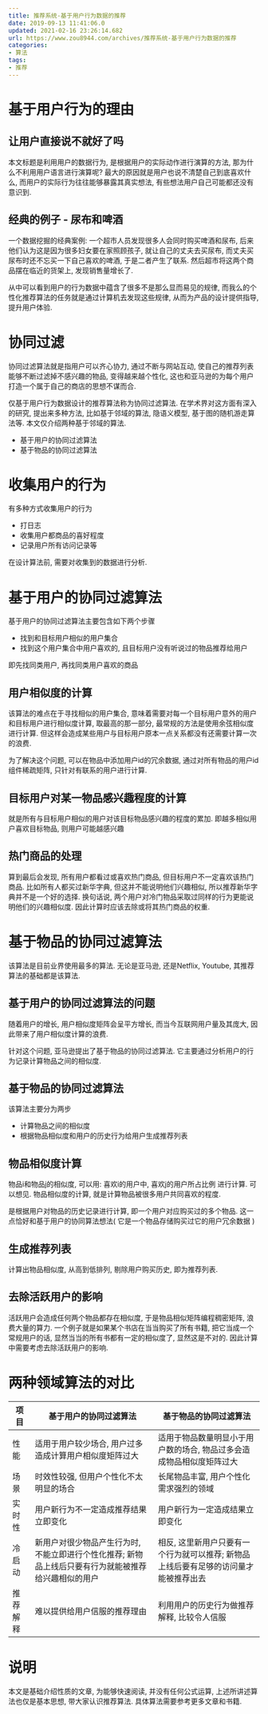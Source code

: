```yaml
---
title: 推荐系统-基于用户行为数据的推荐
date: 2019-09-13 11:41:06.0
updated: 2021-02-16 23:26:14.682
url: https://www.zou8944.com/archives/推荐系统-基于用户行为数据的推荐
categories: 
- 算法
tags:
- 推荐
---
```




# 基于用户行为的理由

## 让用户直接说不就好了吗

本文标题是利用用户的数据行为, 是根据用户的实际动作进行演算的方法, 那为什么不利用用户语言进行演算呢? 最大的原因就是用户也说不清楚自己到底喜欢什么, 而用户的实际行为往往能够暴露其真实想法, 有些想法用户自己可能都还没有意识到.
<!-- more -->

## 经典的例子 - 尿布和啤酒

一个数据挖掘的经典案例: 一个超市人员发现很多人会同时购买啤酒和尿布, 后来他们认为这是因为很多妇女要在家照顾孩子, 就让自己的丈夫去买尿布, 而丈夫买尿布时还不忘买一下自己喜欢的啤酒, 于是二者产生了联系. 然后超市将这两个商品摆在临近的货架上, 发现销售量增长了.

从中可以看到用户的行为数据中蕴含了很多不是那么显而易见的规律, 而我么的个性化推荐算法的任务就是通过计算机去发现这些规律, 从而为产品的设计提供指导, 提升用户体验.

# 协同过滤

协同过滤算法就是指用户可以齐心协力, 通过不断与网站互动, 使自己的推荐列表能够不断过滤掉不感兴趣的物品, 变得越来越个性化, 这也和亚马逊的为每个用户打造一个属于自己的商店的思想不谋而合.

仅基于用户行为数据设计的推荐算法称为协同过滤算法. 在学术界对这方面有深入的研究, 提出来多种方法, 比如基于邻域的算法, 隐语义模型, 基于图的随机游走算法等. 本文仅介绍两种基于邻域的算法.

- 基于用户的协同过滤算法
- 基于物品的协同过滤算法

# 收集用户的行为

有多种方式收集用户的行为

- 打日志
- 收集用户都商品的喜好程度
- 记录用户所有访问记录等

在设计算法前, 需要对收集到的数据进行分析.

# 基于用户的协同过滤算法

基于用户的协同过滤算法主要包含如下两个步骤

- 找到和目标用户相似的用户集合
- 找到这个用户集合中用户喜欢的, 且目标用户没有听说过的物品推荐给用户

即先找同类用户, 再找同类用户喜欢的商品

## 用户相似度的计算

该算法的难点在于寻找相似的用户集合, 意味着需要对每一个目标用户意外的用户和目标用户进行相似度计算, 取最高的那一部分, 最常规的方法是使用余弦相似度进行计算. 但这样会造成某些用户与目标用户原本一点关系都没有还需要计算一次的浪费. 

为了解决这个问题, 可以在物品中添加用户id的冗余数据, 通过对所有物品的用户id组件稀疏矩阵, 只针对有联系的用户进行计算.

## 目标用户对某一物品感兴趣程度的计算

就是所有与目标用户相似的用户对该目标物品感兴趣的程度的累加. 即越多相似用户喜欢目标物品, 则用户可能越感兴趣

## 热门商品的处理

算到最后会发现, 所有用户都看过或喜欢热门商品, 但目标用户不一定喜欢该热门商品. 比如所有人都买过新华字典, 但这并不能说明他们兴趣相似, 所以推荐新华字典并不是一个好的选择. 换句话说, 两个用户对冷门物品采取过同样的行为更能说明他们的兴趣相似度. 因此计算时应该去除或将其热门商品的权重.

# 基于物品的协同过滤算法

该算法是目前业界使用最多的算法. 无论是亚马逊, 还是Netflix, Youtube, 其推荐算法的基础都是该算法.

## 基于用户的协同过滤算法的问题

随着用户的增长, 用户相似度矩阵会呈平方增长, 而当今互联网用户量及其庞大, 因此带来了用户相似度计算的浪费.

针对这个问题, 亚马逊提出了基于物品的协同过滤算法. 它主要通过分析用户的行为记录计算物品之间的相似度.

## 基于物品的协同过滤算法

该算法主要分为两步

- 计算物品之间的相似度
- 根据物品相似度和用户的历史行为给用户生成推荐列表

## 物品相似度计算

物品i和物品j的相似度, 可以用: 喜欢i的用户中, 喜欢j的用户所占比例 进行计算. 可以想见. 物品相似度的计算, 就是计算物品被很多用户共同喜欢的程度. 

是根据用户对物品的历史记录进行计算, 即一个用户对应购买过的多个物品. 这一点恰好和基于用户的协同算法想法( 它是一个物品存储购买过它的用户冗余数据 )

## 生成推荐列表

计算出物品相似度, 从高到低排列, 剔除用户购买历史, 即为推荐列表.

## 去除活跃用户的影响

活跃用户会造成任何两个物品都存在相似度, 于是物品相似矩阵编程稠密矩阵, 浪费大量的算力. 一个例子就是如果某个书店在当当购买了所有书籍, 把它当成一个常规用户的话, 显然当当的所有书都有一定的相似度了, 显然这是不对的. 因此计算中需要考虑去除活跃用户的影响.

# 两种领域算法的对比

| 项目     | 基于用户的协同过滤算法                                       | 基于物品的协同过滤算法                                       |
| -------- | ------------------------------------------------------------ | ------------------------------------------------------------ |
| 性能     | 适用于用户较少场合, 用户过多造成计算用户相似度矩阵过大       | 适用于物品数量明显小于用户数的场合, 物品过多会造成物品相似度矩阵过大 |
| 场景     | 时效性较强, 但用户个性化不太明显的场合                       | 长尾物品丰富, 用户个性化需求强烈的领域                       |
| 实时性   | 用户新行为不一定造成推荐结果立即变化                         | 用户新行为一定造成结果立即变化                               |
| 冷启动   | 新用户对很少物品产生行为时, 不能立即进行个性化推荐; 新物品上线后只要有行为就能被推荐给兴趣相似的用户 | 相反, 这里新用户只要有一个行为就可以推荐; 新物品上线后要有足够的访问量才能被推荐出去 |
| 推荐解释 | 难以提供给用户信服的推荐理由                                 | 利用用户的历史行为做推荐解释, 比较令人信服                   |

# 说明

本文是基础介绍性质的文章, 为能够快速阅读, 并没有任何公式运算, 上述所讲述算法也仅是基本思想, 带大家认识推荐算法. 具体算法需要参考更多文章和书籍.